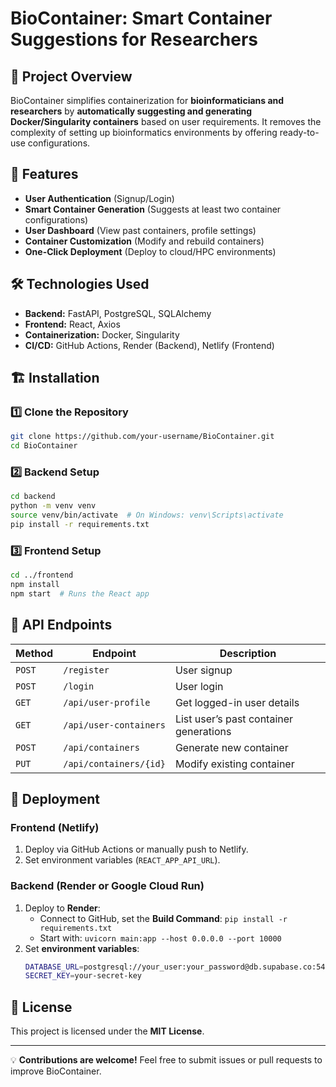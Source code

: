 # BioContainer: Smart Container Suggestions for Researchers

## 🧬 Project Overview
BioContainer simplifies containerization for **bioinformaticians and researchers** by **automatically suggesting and generating Docker/Singularity containers** based on user requirements. It removes the complexity of setting up bioinformatics environments by offering ready-to-use configurations.

## 🚀 Features
- **User Authentication** (Signup/Login)
- **Smart Container Generation** (Suggests at least two container configurations)
- **User Dashboard** (View past containers, profile settings)
- **Container Customization** (Modify and rebuild containers)
- **One-Click Deployment** (Deploy to cloud/HPC environments)

## 🛠️ Technologies Used
- **Backend:** FastAPI, PostgreSQL, SQLAlchemy
- **Frontend:** React, Axios
- **Containerization:** Docker, Singularity
- **CI/CD:** GitHub Actions, Render (Backend), Netlify (Frontend)

## 🏗️ Installation
### **1️⃣ Clone the Repository**
```bash
git clone https://github.com/your-username/BioContainer.git
cd BioContainer
```

### **2️⃣ Backend Setup**
```bash
cd backend
python -m venv venv
source venv/bin/activate  # On Windows: venv\Scripts\activate
pip install -r requirements.txt
```

### **3️⃣ Frontend Setup**
```bash
cd ../frontend
npm install
npm start  # Runs the React app
```

## 🔗 API Endpoints
| Method | Endpoint | Description |
|--------|-------------|--------------------------------------|
| `POST` | `/register` | User signup |
| `POST` | `/login` | User login |
| `GET` | `/api/user-profile` | Get logged-in user details |
| `GET` | `/api/user-containers` | List user’s past container generations |
| `POST` | `/api/containers` | Generate new container |
| `PUT` | `/api/containers/{id}` | Modify existing container |

## 🚀 Deployment
### **Frontend (Netlify)**
1. Deploy via GitHub Actions or manually push to Netlify.
2. Set environment variables (`REACT_APP_API_URL`).

### **Backend (Render or Google Cloud Run)**
1. Deploy to **Render**:
   - Connect to GitHub, set the **Build Command**: `pip install -r requirements.txt`
   - Start with: `uvicorn main:app --host 0.0.0.0 --port 10000`
2. Set **environment variables**:
   ```bash
   DATABASE_URL=postgresql://your_user:your_password@db.supabase.co:5432/your_database
   SECRET_KEY=your-secret-key
   ```

## 📜 License
This project is licensed under the **MIT License**.

---
💡 **Contributions are welcome!** Feel free to submit issues or pull requests to improve BioContainer.

